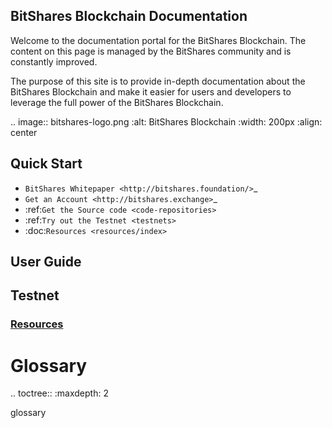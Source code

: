 
## BitShares Blockchain Documentation


Welcome to the documentation portal for the BitShares Blockchain. The
content on this page is managed by the BitShares community and is
constantly improved.

The purpose of this site is to provide in-depth documentation about the
BitShares Blockchain and make it easier for users and developers to
leverage the full power of the BitShares Blockchain.

.. image:: bitshares-logo.png
        :alt: BitShares Blockchain
        :width: 200px
        :align: center

## Quick Start

* `BitShares Whitepaper <http://bitshares.foundation/>`_
* `Get an Account <http://bitshares.exchange>`_
* :ref:`Get the Source code <code-repositories>`
* :ref:`Try out the Testnet <testnets>`
* :doc:`Resources <resources/index>`

## User Guide


## Testnet

### [Resources](/bbf/resources#resources)


Glossary
========

.. toctree::
   :maxdepth: 2
 
   glossary


